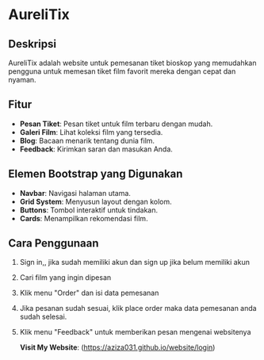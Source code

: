# AureliTix

## Deskripsi
AureliTix adalah website untuk pemesanan tiket bioskop yang memudahkan pengguna untuk memesan tiket film favorit mereka dengan cepat dan nyaman.

## Fitur
- **Pesan Tiket**: Pesan tiket untuk film terbaru dengan mudah.
- **Galeri Film**: Lihat koleksi film yang tersedia.
- **Blog**: Bacaan menarik tentang dunia film.
- **Feedback**: Kirimkan saran dan masukan Anda.

## Elemen Bootstrap yang Digunakan
- **Navbar**: Navigasi halaman utama.
- **Grid System**: Menyusun layout dengan kolom.
- **Buttons**: Tombol interaktif untuk tindakan.
- **Cards**: Menampilkan rekomendasi film.

## Cara Penggunaan
1. Sign in,, jika sudah memiliki akun dan sign up jika belum memiliki akun
2. Cari film yang ingin dipesan
3. Klik menu "Order" dan isi data pemesanan
4. Jika pesanan sudah sesuai, klik place order maka data pemesanan anda sudah selesai.
5. Klik menu "Feedback" untuk memberikan pesan mengenai websitenya

   **Visit My Website**: (https://aziza031.github.io/website/login)
